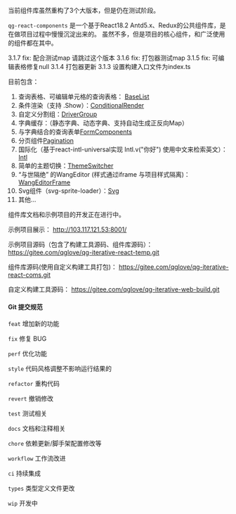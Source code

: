 当前组件库虽然重构了3个大版本，但是仍在测试阶段。

`qg-react-components` 是一个基于React18.2 Antd5.x、Redux的公共组件库，是在做项目过程中慢慢沉淀出来的。
虽然不多，但是项目的核心组件，和广泛使用的组件都在其中。

3.1.7 fix: 配合测试map  请跳过这个版本
3.1.6 fix: 打包器测试map
3.1.5 fix: 可编辑表格修复null
3.1.4 打包器更新
3.1.3 设置构建入口文件为index.ts

目前包含： 
1. 查询表格、可编辑单元格的查询表格： [BaseList](src%2Fcomponents%2FBaseList) 
2. 条件渲染（支持 .Show）：[ConditionalRender](src%2Fcomponents%2FConditionalRender)
3. 自定义分割组：[DriverGroup](src%2Fcomponents%2FDriverGroup)
4. 字典缓存：（静态字典、动态字典、支持自动生成正反向Map）
5. 与字典结合的查询表单[FormComponents](src%2Fcomponents%2FFormComponents)
6. 分页组件[Pagination](src%2Fcomponents%2FPagination)
7. 国际化（基于react-intl-universal实现 Intl.v("你好") 使用中文来检索英文）：[Intl](src%2Fcomponents%2FIntl)
8. 简单的主题切换：[ThemeSwitcher](src%2Fcomponents%2FThemeSwitcher)
9. “与世隔绝” 的WangEditor (样式通过iframe 与项目样式隔离)：[WangEditorFrame](src%2Fcomponents%2FWangEditorFrame)
10. Svg组件（svg-sprite-loader）：[Svg](src%2Fcomponents%2FSvg)
11. 其他...

组件库文档和示例项目的开发正在进行中。

示例项目展示：
http://103.117.121.53:8001/

示例项目源码（包含了构建工具源码、组件库源码）：
https://gitee.com/qglove/qg-iterative-react-temp.git

组件库源码(使用自定义构建工具打包)：
https://gitee.com/qglove/qg-iterative-react-coms.git

自定义构建工具源码：
https://gitee.com/qglove/qg-iterative-web-build.git

#### Git 提交规范

`feat` 增加新的功能

`fix` 修复 BUG

`perf` 优化功能

`style` 代码风格调整不影响运行结果的

`refactor` 重构代码

`revert` 撤销修改

`test` 测试相关

`docs` 文档和注释相关

`chore` 依赖更新/脚手架配置修改等

`workflow` 工作流改进

`ci` 持续集成

`types` 类型定义文件更改

`wip` 开发中